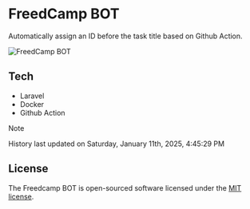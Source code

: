 # FreedCamp BOT

Automatically assign an ID before the task title based on Github Action.

![FreedCamp BOT](https://repository-images.githubusercontent.com/737932867/7d34798b-2680-471c-b089-a78a718d3d6a)

## Tech

- Laravel
- Docker
- Github Action

> [!NOTE]  
> History last updated on Saturday, January 11th, 2025, 4:45:29 PM

## License

The Freedcamp BOT is open-sourced software licensed under the [MIT license](https://opensource.org/licenses/MIT).
